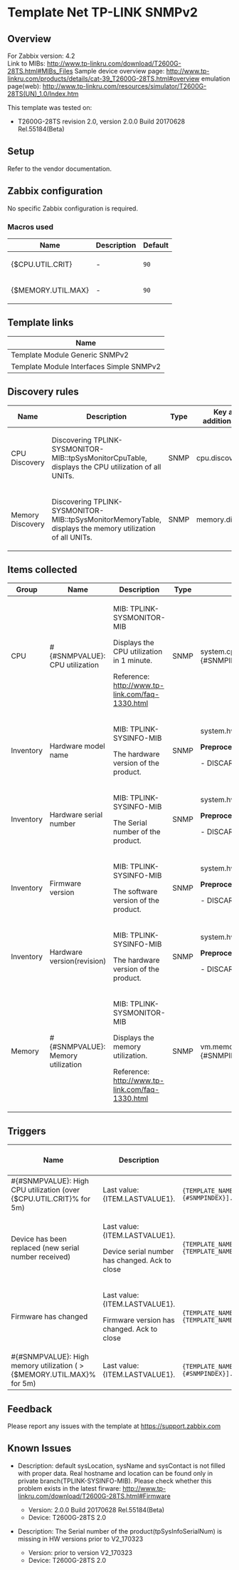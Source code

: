 
# Template Net TP-LINK SNMPv2

## Overview

For Zabbix version: 4.2  
Link to MIBs: http://www.tp-linkru.com/download/T2600G-28TS.html#MIBs_Files
Sample device overview page: http://www.tp-linkru.com/products/details/cat-39_T2600G-28TS.html#overview
emulation page(web): http://www.tp-linkru.com/resources/simulator/T2600G-28TS(UN)_1.0/Index.htm

This template was tested on:

- T2600G-28TS revision 2.0, version 2.0.0 Build 20170628 Rel.55184(Beta)

## Setup

Refer to the vendor documentation.

## Zabbix configuration

No specific Zabbix configuration is required.

### Macros used

|Name|Description|Default|
|----|-----------|-------|
|{$CPU.UTIL.CRIT}|<p>-</p>|`90`|
|{$MEMORY.UTIL.MAX}|<p>-</p>|`90`|

## Template links

|Name|
|----|
|Template Module Generic SNMPv2|
|Template Module Interfaces Simple SNMPv2|

## Discovery rules

|Name|Description|Type|Key and additional info|
|----|-----------|----|----|
|CPU Discovery|<p>Discovering TPLINK-SYSMONITOR-MIB::tpSysMonitorCpuTable, displays the CPU utilization of all UNITs.</p>|SNMP|cpu.discovery|
|Memory Discovery|<p>Discovering TPLINK-SYSMONITOR-MIB::tpSysMonitorMemoryTable, displays the memory utilization of all UNITs.</p>|SNMP|memory.discovery|

## Items collected

|Group|Name|Description|Type|Key and additional info|
|-----|----|-----------|----|---------------------|
|CPU|#{#SNMPVALUE}: CPU utilization|<p>MIB: TPLINK-SYSMONITOR-MIB</p><p>Displays the CPU utilization in 1 minute.</p><p>Reference: http://www.tp-link.com/faq-1330.html</p>|SNMP|system.cpu.util[tpSysMonitorCpu1Minute.{#SNMPINDEX}]|
|Inventory|Hardware model name|<p>MIB: TPLINK-SYSINFO-MIB</p><p>The hardware version of the product.</p>|SNMP|system.hw.model<p>**Preprocessing**:</p><p>- DISCARD_UNCHANGED_HEARTBEAT: `1d`</p>|
|Inventory|Hardware serial number|<p>MIB: TPLINK-SYSINFO-MIB</p><p>The Serial number of the product.</p>|SNMP|system.hw.serialnumber<p>**Preprocessing**:</p><p>- DISCARD_UNCHANGED_HEARTBEAT: `1d`</p>|
|Inventory|Firmware version|<p>MIB: TPLINK-SYSINFO-MIB</p><p>The software version of the product.</p>|SNMP|system.hw.firmware<p>**Preprocessing**:</p><p>- DISCARD_UNCHANGED_HEARTBEAT: `1d`</p>|
|Inventory|Hardware version(revision)|<p>MIB: TPLINK-SYSINFO-MIB</p><p>The hardware version of the product.</p>|SNMP|system.hw.version<p>**Preprocessing**:</p><p>- DISCARD_UNCHANGED_HEARTBEAT: `1d`</p>|
|Memory|#{#SNMPVALUE}: Memory utilization|<p>MIB: TPLINK-SYSMONITOR-MIB</p><p>Displays the memory utilization.</p><p>Reference: http://www.tp-link.com/faq-1330.html</p>|SNMP|vm.memory.util[tpSysMonitorMemoryUtilization.{#SNMPINDEX}]|

## Triggers

|Name|Description|Expression|Severity|Dependencies and additional info|
|----|-----------|----|----|----|
|#{#SNMPVALUE}: High CPU utilization (over {$CPU.UTIL.CRIT}% for 5m)|<p>Last value: {ITEM.LASTVALUE1}.</p>|`{TEMPLATE_NAME:system.cpu.util[tpSysMonitorCpu1Minute.{#SNMPINDEX}].min(5m)}>{$CPU.UTIL.CRIT}`|WARNING||
|Device has been replaced (new serial number received)|<p>Last value: {ITEM.LASTVALUE1}.</p><p>Device serial number has changed. Ack to close</p>|`{TEMPLATE_NAME:system.hw.serialnumber.diff()}=1 and {TEMPLATE_NAME:system.hw.serialnumber.strlen()}>0`|INFO|<p>Manual close: YES</p>|
|Firmware has changed|<p>Last value: {ITEM.LASTVALUE1}.</p><p>Firmware version has changed. Ack to close</p>|`{TEMPLATE_NAME:system.hw.firmware.diff()}=1 and {TEMPLATE_NAME:system.hw.firmware.strlen()}>0`|INFO|<p>Manual close: YES</p>|
|#{#SNMPVALUE}: High memory utilization ( >{$MEMORY.UTIL.MAX}% for 5m)|<p>Last value: {ITEM.LASTVALUE1}.</p>|`{TEMPLATE_NAME:vm.memory.util[tpSysMonitorMemoryUtilization.{#SNMPINDEX}].min(5m)}>{$MEMORY.UTIL.MAX}`|AVERAGE||

## Feedback

Please report any issues with the template at https://support.zabbix.com

## Known Issues

- Description: default sysLocation, sysName and sysContact is not filled with proper data. Real hostname and location can be found only in private branch(TPLINK-SYSINFO-MIB). Please check whether this problem exists in the latest firware: http://www.tp-linkru.com/download/T2600G-28TS.html#Firmware
  - Version: 2.0.0 Build 20170628 Rel.55184(Beta)
  - Device: T2600G-28TS 2.0

- Description: The Serial number of the product(tpSysInfoSerialNum) is missing in HW versions prior to V2_170323
  - Version: prior to version V2_170323
  - Device: T2600G-28TS 2.0

